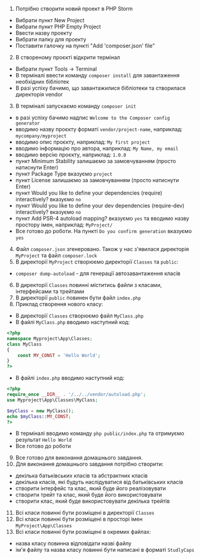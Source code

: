 1. Потрібно створити новий проект в PHP Storm
- Вибрати пункт New Project
- Вибрати пункт PHP Empty Project
- Ввести назву проекту
- Вибрати папку для проекту
- Поставити галочку на пункті "Add 'composer.json' file"
2. В створеному проєкті відкрити термінал
- Вибрати пункт Tools -> Terminal
- В терміналі ввести команду `composer install` для завантаження необхідних бібліотек
- В разі успіху бачимо, що завантажилися бібліотеки та створилася директорія vendor
3. В терміналі запускаємо команду `composer init`
- в разі успіху бачимо надпис `Welcome to the Composer config generator`
- вводимо назву проєкту форматі `vendor/project-name`, наприклад: `mycompany/myproject`
- вводимо опис проєкту, наприклад: `My first project`
- вводимо інформацію про автора, наприклад: `My Name, my email`
- вводимо версію проєкту, наприклад: `1.0.0`
- пункт Minimum Stability залишаємо за замовчуванням (просто натиснути Enter)
- пункт Package Type вказуємо `project`
- пункт License залишаємо за замовчуванням (просто натиснути Enter)
- пункт Would you like to define your dependencies (require) interactively? вказуємо `no`
- пункт Would you like to define your dev dependencies (require-dev) interactively? вказуємо `no`
- пункт Add PSR-4 autoload mapping? вказуємо `yes` та вводимо назву простору імен, наприклад: `MyProject/`
- Все готово до роботи. На пункті `Do you confirm generation` вказуємо `yes`
4. Файл `composer.json` згенеровано. Також у нас з'явилася директорія `MyProject` та файл `composer.lock`
5. В директорії `MyProject` створюємо директорії `Classes` та `public`:
- `composer dump-autoload` - для генерації автозавантаження класів
6. В директорії `Classes` повинні міститись файли з класами, інтерфейсами та трейтами
7. В директорії `public` повинен бути файл `index.php`
8. Приклад створення нового класу:
- В директорії `Classes` створюємо файл `MyClass.php`
- В файлі `MyClass.php` вводимо наступний код:
```php
<?php
namespace Myproject\App\Classes;
class MyClass
{
    const MY_CONST = 'Hello World';
}
?>
```
- В файлі `index.php` вводимо наступний код:
```php
<?php
require_once __DIR__ . '/../../vendor/autoload.php';
use Myproject\App\Classes\MyClass;

$myClass = new MyClass();
echo $myClass::MY_CONST;
?>
```
- В терміналі вводимо команду `php public/index.php` та отримуємо результат `Hello World`
- Все готово до роботи
9. Все готово для виконання домашнього завдання.
10. Для виконання домашнього завдання потрібно створити:
- декілька батьківських класів та абстрактних класів
- декілька класів, які будуть наслідуватися від батьківських класів
- створити інтерфейс та клас, який буде його реалізовувати
- створити трейт та клас, який буде його використовувати
- створити клас, який буде використовувати декілька трейтів
11. Всі класи повинні бути розміщені в директорії `Classes`
12. Всі класи повинні бути розміщені в просторі імен `MyProject\App\Classes`
13. Всі класи повинні бути розміщені в окремих файлах:
- назва класу повинна відповідати назві файлу
- ім'я файлу та назва класу повинні бути написані в форматі `StudlyCaps`
